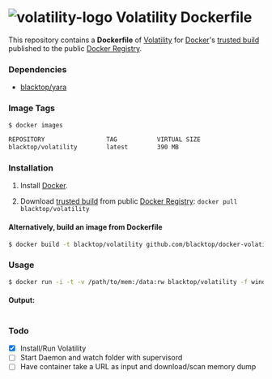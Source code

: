 ![volatility-logo](https://code.google.com/p/volatility/logo?cct=1387506588) Volatility Dockerfile
==================

This repository contains a **Dockerfile** of [Volatility](https://github.com/volatilityfoundation/volatility) for [Docker](https://www.docker.io/)'s [trusted build](https://index.docker.io/u/blacktop/volatility/) published to the public [Docker Registry](https://index.docker.io/).

### Dependencies

* [blacktop/yara](https://registry.hub.docker.com/u/blacktop/yara/)

### Image Tags
```bash
$ docker images

REPOSITORY                 TAG           VIRTUAL SIZE
blacktop/volatility        latest        390 MB
```

### Installation

1. Install [Docker](https://www.docker.io/).

2. Download [trusted build](https://index.docker.io/u/blacktop/volatility/) from public [Docker Registry](https://index.docker.io/): `docker pull blacktop/volatility`

#### Alternatively, build an image from Dockerfile
```bash
$ docker build -t blacktop/volatility github.com/blacktop/docker-volatility
```
### Usage
```bash
$ docker run -i -t -v /path/to/mem:/data:rw blacktop/volatility -f windows.vmem psscan
```
#### Output:
```bash

```

### Todo
- [x] Install/Run Volatility
- [ ] Start Daemon and watch folder with supervisord
- [ ] Have container take a URL as input and download/scan memory dump
